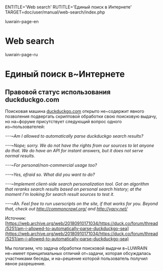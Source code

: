 
ENTITLE='Web search'
RUTITLE='Единый поиск в Интернете'
TARGET=doc/user/manual/web-search/index.php

luwrain-page-en

# Web search

luwrain-page-ru

# Единый поиск в~Интернете

## Правовой статус использования duckduckgo.com

Поисковая машина [duckduckgo.com](http://duckduckgo.com) открыто не~содержит явного позволения подвергать скриптовой обработки свою поисковую выдачу,
но на~форуме присутствует следующий вопрос одного из~пользователей:

_---~Am I allowed to automatically parse duckduckgo search results?_

_---~Nope; sorry.
We do not have the rights from our sources to let anyone do that.
We do have an API for instant answers, but it does not serve normal results._

_---~For personal/non-commercial usage too?_

_---~Yes, afraid so.
What did you want to do?_

_---~Implement client-side search personalization tool.
Got an algorithm that reranks search results based on personal search history;
at the moment I'm looking for search result sources to test it._

_---~Ah. Feel free to run userscripts on the site, if that works for you.
Beyond that, check out 
http://commoncrawl.org/ and http://yacy.net/_

Источник:
[https://web.archive.org/web/20180910171034/https://duck.co/forum/thread/5251/am-i-allowed-to-automatically-parse-duckduckgo-sea](https://web.archive.org/web/20180910171034/https://duck.co/forum/thread/5251/am-i-allowed-to-automatically-parse-duckduckgo-sea)

Мы полагаем, что задача обработки поисковой выдачи в~LUWRAIN не~имеет принципиальных отличий от~задачи,
которая обсуждалась участниками беседы, и на~решение которой пользователь получил явное разрешение.
